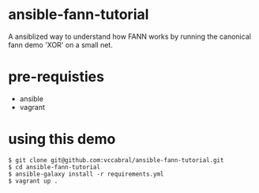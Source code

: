 # ansible-fann-tutorial
A ansiblized way to understand how FANN works by running the canonical fann demo 'XOR' on a small net.

# pre-requisties
 * ansible
 * vagrant

# using this demo

```
$ git clone git@github.com:vccabral/ansible-fann-tutorial.git  
$ cd ansible-fann-tutorial  
$ ansible-galaxy install -r requirements.yml
$ vagrant up . 
```
